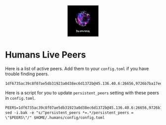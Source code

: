 <p align="center">
  <img height="100" height="auto" src="https://raw.githubusercontent.com/Nodeist/Kurulumlar/main/logos/humans.png">
</p>


# Humans Live Peers
Here is a list of active peers. Add them to your `config.toml` if you have trouble finding peers.
```
1df6735ac39c8f07ae5db31923a0d38ec6d1372b@45.136.40.6:26656,9726b7ba17ee87006055a9b7a45293bfd7b7f0fc@45.136.40.16:26656,6e84cde074d4af8a9df59d125db3bf8d6722a787@45.136.40.18:26656,eda3e2255f3c88f97673d61d6f37b243de34e9d9@45.136.40.13:26656,4de8c8acccecc8e0bed4a218c2ef235ab68b5cf2@45.136.40.12:26656
```

Here is a script for you to update `persistent_peers` setting with these peers in `config.toml`.

```
PEERS=1df6735ac39c8f07ae5db31923a0d38ec6d1372b@45.136.40.6:26656,9726b7ba17ee87006055a9b7a45293bfd7b7f0fc@45.136.40.16:26656,6e84cde074d4af8a9df59d125db3bf8d6722a787@45.136.40.18:26656,eda3e2255f3c88f97673d61d6f37b243de34e9d9@45.136.40.13:26656,4de8c8acccecc8e0bed4a218c2ef235ab68b5cf2@45.136.40.12:26656
sed -i.bak -e "s/^persistent_peers *=.*/persistent_peers = \"$PEERS\"/" $HOME/.humans/config/config.toml
```
